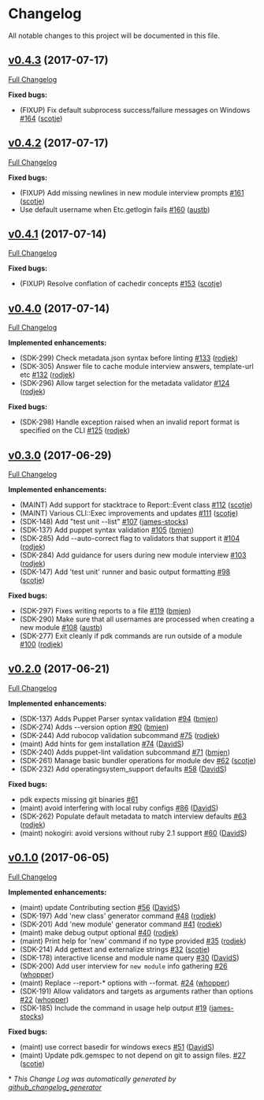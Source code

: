 # Changelog

All notable changes to this project will be documented in this file.


## [v0.4.3](https://github.com/puppetlabs/pdk/tree/v0.4.3) (2017-07-17)
[Full Changelog](https://github.com/puppetlabs/pdk/compare/v0.4.2...v0.4.3)

**Fixed bugs:**

- \(FIXUP\) Fix default subprocess success/failure messages on Windows [\#164](https://github.com/puppetlabs/pdk/pull/164) ([scotje](https://github.com/scotje))

## [v0.4.2](https://github.com/puppetlabs/pdk/tree/v0.4.2) (2017-07-17)
[Full Changelog](https://github.com/puppetlabs/pdk/compare/v0.4.1...v0.4.2)

**Fixed bugs:**

- \(FIXUP\) Add missing newlines in new module interview prompts [\#161](https://github.com/puppetlabs/pdk/pull/161) ([scotje](https://github.com/scotje))
- Use default username when Etc.getlogin fails [\#160](https://github.com/puppetlabs/pdk/pull/160) ([austb](https://github.com/austb))

## [v0.4.1](https://github.com/puppetlabs/pdk/tree/v0.4.1) (2017-07-14)
[Full Changelog](https://github.com/puppetlabs/pdk/compare/v0.4.0...v0.4.1)

**Fixed bugs:**

- \(FIXUP\) Resolve conflation of cachedir concepts [\#153](https://github.com/puppetlabs/pdk/pull/153) ([scotje](https://github.com/scotje))

## [v0.4.0](https://github.com/puppetlabs/pdk/tree/v0.4.0) (2017-07-14)
[Full Changelog](https://github.com/puppetlabs/pdk/compare/v0.3.0...v0.4.0)

**Implemented enhancements:**

- \(SDK-299\) Check metadata.json syntax before linting [\#133](https://github.com/puppetlabs/pdk/pull/133) ([rodjek](https://github.com/rodjek))
- \(SDK-305\) Answer file to cache module interview answers, template-url etc [\#132](https://github.com/puppetlabs/pdk/pull/132) ([rodjek](https://github.com/rodjek))
- \(SDK-296\) Allow target selection for the metadata validator [\#124](https://github.com/puppetlabs/pdk/pull/124) ([rodjek](https://github.com/rodjek))

**Fixed bugs:**

- \(SDK-298\) Handle exception raised when an invalid report format is specified on the CLI [\#125](https://github.com/puppetlabs/pdk/pull/125) ([rodjek](https://github.com/rodjek))

## [v0.3.0](https://github.com/puppetlabs/pdk/tree/v0.3.0) (2017-06-29)
[Full Changelog](https://github.com/puppetlabs/pdk/compare/v0.2.0...v0.3.0)

**Implemented enhancements:**

- \(MAINT\) Add support for stacktrace to Report::Event class [\#112](https://github.com/puppetlabs/pdk/pull/112) ([scotje](https://github.com/scotje))
- \(MAINT\) Various CLI::Exec improvements and updates [\#111](https://github.com/puppetlabs/pdk/pull/111) ([scotje](https://github.com/scotje))
- \(SDK-148\) Add "test unit --list" [\#107](https://github.com/puppetlabs/pdk/pull/107) ([james-stocks](https://github.com/james-stocks))
- \(SDK-137\) Add puppet syntax validation [\#105](https://github.com/puppetlabs/pdk/pull/105) ([bmjen](https://github.com/bmjen))
- \(SDK-285\) Add --auto-correct flag to validators that support it [\#104](https://github.com/puppetlabs/pdk/pull/104) ([rodjek](https://github.com/rodjek))
- \(SDK-284\) Add guidance for users during new module interview [\#103](https://github.com/puppetlabs/pdk/pull/103) ([rodjek](https://github.com/rodjek))
- \(SDK-147\) Add 'test unit' runner and basic output formatting [\#98](https://github.com/puppetlabs/pdk/pull/98) ([scotje](https://github.com/scotje))

**Fixed bugs:**

- \(SDK-297\) Fixes writing reports to a file [\#119](https://github.com/puppetlabs/pdk/pull/119) ([bmjen](https://github.com/bmjen))
- \(SDK-290\) Make sure that all usernames are processed when creating a new module [\#108](https://github.com/puppetlabs/pdk/pull/108) ([austb](https://github.com/austb))
- \(SDK-277\) Exit cleanly if pdk commands are run outside of a module [\#100](https://github.com/puppetlabs/pdk/pull/100) ([rodjek](https://github.com/rodjek))

## [v0.2.0](https://github.com/puppetlabs/pdk/tree/v0.2.0) (2017-06-21)
[Full Changelog](https://github.com/puppetlabs/pdk/compare/v0.1.0...v0.2.0)

**Implemented enhancements:**

- \(SDK-137\) Adds Puppet Parser syntax validation [\#94](https://github.com/puppetlabs/pdk/pull/94) ([bmjen](https://github.com/bmjen))
- \(SDK-274\) Adds --version option [\#90](https://github.com/puppetlabs/pdk/pull/90) ([bmjen](https://github.com/bmjen))
- \(SDK-244\) Add rubocop validation subcommand [\#75](https://github.com/puppetlabs/pdk/pull/75) ([rodjek](https://github.com/rodjek))
- \(maint\) Add hints for gem installation [\#74](https://github.com/puppetlabs/pdk/pull/74) ([DavidS](https://github.com/DavidS))
- \(SDK-240\) Adds puppet-lint validation subcommand [\#71](https://github.com/puppetlabs/pdk/pull/71) ([bmjen](https://github.com/bmjen))
- \(SDK-261\) Manage basic bundler operations for module dev [\#62](https://github.com/puppetlabs/pdk/pull/62) ([scotje](https://github.com/scotje))
- \(SDK-232\) Add operatingsystem\_support defaults [\#58](https://github.com/puppetlabs/pdk/pull/58) ([DavidS](https://github.com/DavidS))

**Fixed bugs:**

- pdk expects missing git binaries [\#61](https://github.com/puppetlabs/pdk/issues/61)
- \(maint\) avoid interfering with local ruby configs [\#86](https://github.com/puppetlabs/pdk/pull/86) ([DavidS](https://github.com/DavidS))
- \(SDK-262\) Populate default metadata to match interview defaults [\#63](https://github.com/puppetlabs/pdk/pull/63) ([rodjek](https://github.com/rodjek))
- \(maint\) nokogiri: avoid versions without ruby 2.1 support [\#60](https://github.com/puppetlabs/pdk/pull/60) ([DavidS](https://github.com/DavidS))

## [v0.1.0](https://github.com/puppetlabs/pdk/tree/v0.1.0) (2017-06-05)
[Full Changelog](https://github.com/puppetlabs/pdk/compare/2be9329bed4715c888f273814b99f2cf37ee9341...v0.1.0)

**Implemented enhancements:**

- \(maint\) update Contributing section [\#56](https://github.com/puppetlabs/pdk/pull/56) ([DavidS](https://github.com/DavidS))
- \(SDK-197\) Add 'new class' generator command [\#48](https://github.com/puppetlabs/pdk/pull/48) ([rodjek](https://github.com/rodjek))
- \(SDK-201\) Add 'new module' generator command [\#41](https://github.com/puppetlabs/pdk/pull/41) ([rodjek](https://github.com/rodjek))
- \(maint\) make debug output optional [\#40](https://github.com/puppetlabs/pdk/pull/40) ([rodjek](https://github.com/rodjek))
- \(maint\) Print help for 'new' command if no type provided [\#35](https://github.com/puppetlabs/pdk/pull/35) ([rodjek](https://github.com/rodjek))
- \(SDK-214\) Add gettext and externalize strings [\#32](https://github.com/puppetlabs/pdk/pull/32) ([scotje](https://github.com/scotje))
- \(SDK-178\) interactive license and module name query [\#30](https://github.com/puppetlabs/pdk/pull/30) ([DavidS](https://github.com/DavidS))
- \(SDK-200\) Add user interview for `new module` info gathering [\#26](https://github.com/puppetlabs/pdk/pull/26) ([whopper](https://github.com/whopper))
- \(maint\) Replace --report-\* options with --format. [\#24](https://github.com/puppetlabs/pdk/pull/24) ([whopper](https://github.com/whopper))
- \(SDK-191\) Allow validators and targets as arguments rather than options [\#22](https://github.com/puppetlabs/pdk/pull/22) ([whopper](https://github.com/whopper))
- \(SDK-185\) Include the command in usage help output [\#19](https://github.com/puppetlabs/pdk/pull/19) ([james-stocks](https://github.com/james-stocks))

**Fixed bugs:**

- \(maint\) use correct basedir for windows execs [\#51](https://github.com/puppetlabs/pdk/pull/51) ([DavidS](https://github.com/DavidS))
- \(maint\) Update pdk.gemspec to not depend on git to assign files. [\#27](https://github.com/puppetlabs/pdk/pull/27) ([scotje](https://github.com/scotje))



\* *This Change Log was automatically generated by [github_changelog_generator](https://github.com/skywinder/Github-Changelog-Generator)*